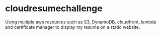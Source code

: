 # cloudresumechallenge
Using multiple aws resources such as S3, DynamoDB, cloudfront, lambda and certificate manager to display my resume on a static website. 

